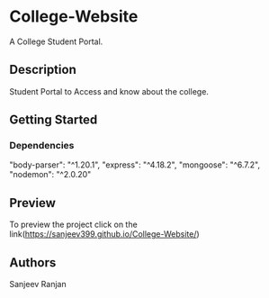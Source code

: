 # College-Website

A College Student Portal.

## Description

Student Portal to Access and know about the college.

## Getting Started

### Dependencies

  "body-parser": "^1.20.1",
    "express": "^4.18.2",
    "mongoose": "^6.7.2",
    "nodemon": "^2.0.20"
    
## Preview

To preview the project click on the link(https://sanjeev399.github.io/College-Website/)
    
## Authors

Sanjeev Ranjan

